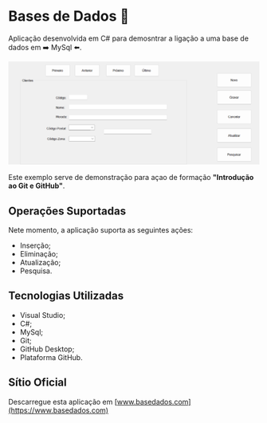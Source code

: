 # Bases de Dados :1234:
 Aplicação desenvolvida em C# para demosntrar a ligação a uma base de dados em :arrow_right: MySql :arrow_left:.

![Bases de Dados](imagem1.png) 

 Este exemplo serve de demonstração para açao de formação **"Introdução ao Git e GitHub"**.

 ## Operações Suportadas
Nete momento, a aplicação suporta as seguintes ações:
- Inserção;
- Eliminação;
- Atualização;
- Pesquisa.

 ## Tecnologias Utilizadas 
 - Visual Studio;
 - C#;
 - MySql;
 - Git;
 - GitHub Desktop;
 - Plataforma GitHub.

 ## Sítio Oficial

Descarregue esta aplicação em [www.basedados.com](https://www.basedados.com)